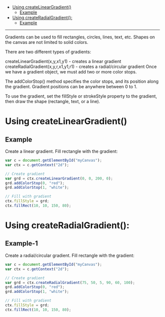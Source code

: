 - [Using createLinearGradient()](#using-createlineargradient)
  * [Example](#example)
- [Using createRadialGradient():](#using-createradialgradient)
  * [Example](#example-1)
___
Gradients can be used to fill rectangles, circles, lines, text, etc. Shapes on the canvas are not limited to solid colors.

There are two different types of gradients:

createLinearGradient(x,y,x1,y1) - creates a linear gradient
createRadialGradient(x,y,r,x1,y1,r1) - creates a radial/circular gradient
Once we have a gradient object, we must add two or more color stops.

The addColorStop() method specifies the color stops, and its position along the gradient. Gradient positions can be anywhere between 0 to 1.

To use the gradient, set the fillStyle or strokeStyle property to the gradient, then draw the shape (rectangle, text, or a line).

# Using createLinearGradient()
## Example
Create a linear gradient. Fill rectangle with the gradient:
```js
var c = document.getElementById("myCanvas");
var ctx = c.getContext("2d");

// Create gradient
var grd = ctx.createLinearGradient(0, 0, 200, 0);
grd.addColorStop(0, "red");
grd.addColorStop(1, "white");

// Fill with gradient
ctx.fillStyle = grd;
ctx.fillRect(10, 10, 150, 80);
```

# Using createRadialGradient():
## Example-1
Create a radial/circular gradient. Fill rectangle with the gradient:
```js
var c = document.getElementById("myCanvas");
var ctx = c.getContext("2d");

// Create gradient
var grd = ctx.createRadialGradient(75, 50, 5, 90, 60, 100);
grd.addColorStop(0, "red");
grd.addColorStop(1, "white");

// Fill with gradient
ctx.fillStyle = grd;
ctx.fillRect(10, 10, 150, 80);
```
